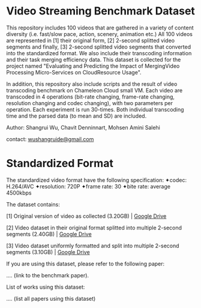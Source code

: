 # Video Streaming Benchmark Dataset
This repository includes 100 videos that are gathered in a variety of content diversity (i.e. fast/slow pace, action, scenery, animation etc.) All 100 videos are represented in [1] their original form, [2] 2-second splitted video segments and finally, [3] 2-second splitted video segments that converted into the standardized format. We also include their transcoding information and their task merging efficiency data. This dataset is collected for the project named "Evaluating and Predicting the Impact of MergingVideo Processing Micro-Services on CloudResource Usage".

In addition, this repository also include scripts and the result of video transcoding benchmark on Chameleon Cloud small VM. Each video are transcoded in 4 operations (bit-rate changing, frame-rate changing, resolution changing and codec changing), with two parameters per operation. Each experiment is run 30-times. Both individual transcoding time and the parsed data (to mean and SD) are included.

Author: Shangrui Wu, Chavit Denninnart, Mohsen Amini Salehi

contact: wushangruide@gmail.com


# Standardized Format
The standardized video format have the following specification: 
  ✦codec: H.264/AVC
  ✦resolution: 720P
  ✦frame rate: 30
  ✦bite rate: average 4500kbps
  
The dataset contains:

  [1] Original version of video as collected (3.20GB) | [Google Drive](https://drive.google.com/drive/folders/1uereCYUqTqb602W9BFi-cjj-Gag-IFt9?usp=sharing)
  
  [2] Video dataset in their original format splitted into multiple 2-second segments (2.40GB) | [Google Drive](https://drive.google.com/drive/folders/1MaEAN8TjuOhv9mH33j5L7nibxppriadQ?usp=sharing)
  
  [3] Video dataset uniformly formatted and split into multiple 2-second segments (3.10GB) | [Google Drive](https://drive.google.com/drive/folders/1KhsxZtC22L-EHoeXmsdmWpkuNZpmS-pL?usp=sharing)


If you are using this dataset, please refer to the following paper: 

.... (link to the benchmark paper).

List of works using this dataset: 

.... (list all papers using this dataset)
